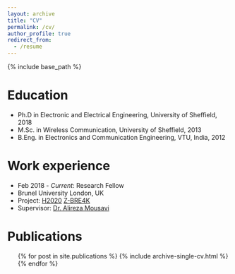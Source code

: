 ```yaml
---
layout: archive
title: "CV"
permalink: /cv/
author_profile: true
redirect_from:
  - /resume
---
```


{% include base_path %}

Education
======
* Ph.D in Electronic and Electrical Engineering, University of Sheffield, 2018
* M.Sc. in Wireless Communication, University of Sheffield, 2013
* B.Eng. in Electronics and Communication Engineering, VTU, India, 2012


Work experience
======
 * Feb 2018 - <i>Current</i>: Research Fellow
 * Brunel University London, UK
 * Project: [H2020](https://ec.europa.eu/programmes/horizon2020/en) [Z-BRE4K](https://www.z-bre4k.eu/)
 * Supervisor: [Dr. Alireza Mousavi](http://people.brunel.ac.uk/~emstaam/)

Publications
======
<ul>{% for post in site.publications %}
  {% include archive-single-cv.html %}
{% endfor %}</ul>
